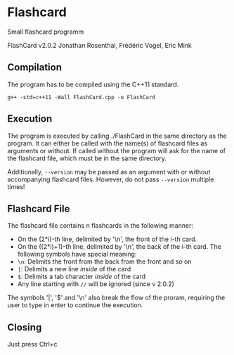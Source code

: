 # Flashcard
Small flashcard programm

FlashCard v2.0.2
Jonathan Rosenthal, Frédéric Vogel, Eric Mink

## Compilation
The program has to be compiled using the C++11 standard.

`g++ -std=c++11 -Wall FlashCard.cpp -o FlashCard`

## Execution
The program is executed by calling ./FlashCard in the same directory as the program.
It can either be called with the name(s) of flashcard files as arguments or without. If called without
the program will ask for the name of the flashcard file, which must be in the same directory.

Additionally, `--version` may be passed as an argument with or without accompanying flashcard files. However, do not pass `--version` multiple times!

## Flashcard File
The flashcard file contains n flashcards in the following manner:
- On the (2*i)-th line, delimited by '\n', the front of the i-th card.
- On the ((2*i)+1)-th line, delimited by '\n', the back of the i-th card.
  The following symbols have special meaning:
- `\n`: Delimits the front from the back from the front and so on
- `|`:  Delimits a new line *inside* of the card
- `$`:  Delimits a tab character *inside* of the card
- Any line starting with `//` will be ignored (since v 2.0.2)

The symbols '|', '$' and '\n' also break the flow of the proram, requiring the user to type in enter to continue
the execution.

## Closing
Just press Ctrl+c

